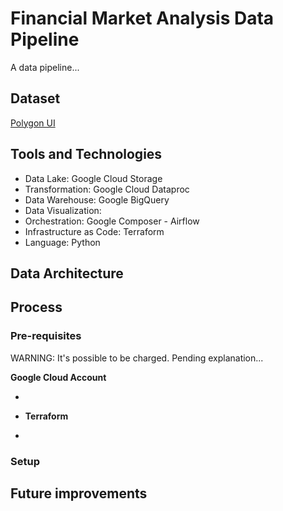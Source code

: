 # Financial Market Analysis Data Pipeline

A data pipeline...

## Dataset

[Polygon UI](https://polygon.io/)

## Tools and Technologies

- Data Lake: Google Cloud Storage
- Transformation: Google Cloud Dataproc
- Data Warehouse: Google BigQuery
- Data Visualization:
- Orchestration: Google Composer - Airflow
- Infrastructure as Code: Terraform
- Language: Python

## Data Architecture

## Process

### Pre-requisites

WARNING: It's possible to be charged. Pending explanation...

**Google Cloud Account**

-
- **Terraform**

-

### Setup

## Future improvements
